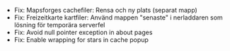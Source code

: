 - Fix: Mapsforges cachefiler: Rensa och ny plats (separat mapp)
- Fix: Freizeitkarte kartfiler: Använd mappen "senaste" i nerladdaren som lösning för temporära serverfel
- Fix: Avoid null pointer exception in about pages
- Fix: Enable wrapping for stars in cache popup

